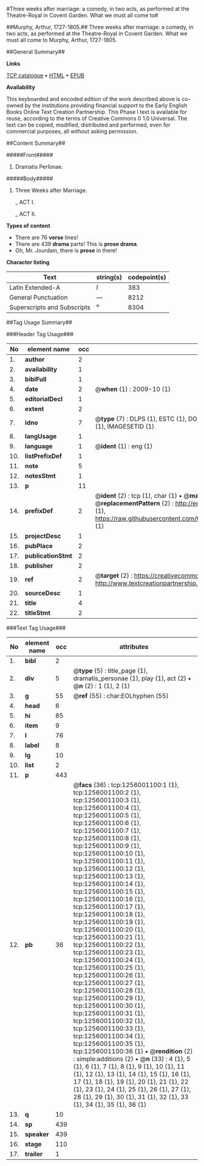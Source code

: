 #Three weeks after marriage: a comedy, in two acts, as performed at the Theatre-Royal in Covent Garden. What we must all come to#

##Murphy, Arthur, 1727-1805.##
Three weeks after marriage: a comedy, in two acts, as performed at the Theatre-Royal in Covent Garden.
What we must all come to
Murphy, Arthur, 1727-1805.

##General Summary##

**Links**

[TCP catalogue](http://www.ota.ox.ac.uk/tcp/)  • 
[HTML](http://tei.it.ox.ac.uk/tcp/Texts-HTML/free/004/004827535.html)  • 
[EPUB](http://tei.it.ox.ac.uk/tcp/Texts-EPUB/free/004/004827535.epub)

**Availability**

This keyboarded and encoded edition of the
	       work described above is co-owned by the institutions
	       providing financial support to the Early English Books
	       Online Text Creation Partnership. This Phase I text is
	       available for reuse, according to the terms of Creative
	       Commons 0 1.0 Universal. The text can be copied,
	       modified, distributed and performed, even for
	       commercial purposes, all without asking permission.


##Content Summary##

#####Front#####

1. Dramatis Perſonae.

#####Body#####

1. Three Weeks after Marriage.

    _ ACT I.

    _ ACT II.

**Types of content**

  * There are 76 **verse** lines!
  * There are 439 **drama** parts! This is **prose drama**.
  * Oh, Mr. Jourdain, there is **prose** in there!

**Character listing**


|Text|string(s)|codepoint(s)|
|---|---|---|
|Latin Extended-A|ſ|383|
|General Punctuation|—|8212|
|Superscripts             and Subscripts|⁰|8304|

##Tag Usage Summary##

###Header Tag Usage###

|No|element name|occ|attributes|
|---|---|---|---|
|1.|__author__|2||
|2.|__availability__|1||
|3.|__biblFull__|1||
|4.|__date__|2| @__when__ (1) : 2009-10 (1)|
|5.|__editorialDecl__|1||
|6.|__extent__|2||
|7.|__idno__|7| @__type__ (7) : DLPS (1), ESTC (1), DOCNO (1), TCP (1), GALEDOCNO (1), CONTENTSET (1), IMAGESETID (1)|
|8.|__langUsage__|1||
|9.|__language__|1| @__ident__ (1) : eng (1)|
|10.|__listPrefixDef__|1||
|11.|__note__|5||
|12.|__notesStmt__|1||
|13.|__p__|11||
|14.|__prefixDef__|2| @__ident__ (2) : tcp (1), char (1)  •  @__matchPattern__ (2) : ([0-9\-]+):([0-9IVX]+) (1), (.+) (1)  •  @__replacementPattern__ (2) : http://eebo.chadwyck.com/downloadtiff?vid=$1&page=$2 (1), https://raw.githubusercontent.com/textcreationpartnership/Texts/master/tcpchars.xml#$1 (1)|
|15.|__projectDesc__|1||
|16.|__pubPlace__|2||
|17.|__publicationStmt__|2||
|18.|__publisher__|2||
|19.|__ref__|2| @__target__ (2) : https://creativecommons.org/publicdomain/zero/1.0/ (1), http://www.textcreationpartnership.org/docs/. (1)|
|20.|__sourceDesc__|1||
|21.|__title__|4||
|22.|__titleStmt__|2||


###Text Tag Usage###

|No|element name|occ|attributes|
|---|---|---|---|
|1.|__bibl__|2||
|2.|__div__|5| @__type__ (5) : title_page (1), dramatis_personae (1), play (1), act (2)  •  @__n__ (2) : 1 (1), 2 (1)|
|3.|__g__|55| @__ref__ (55) : char:EOLhyphen (55)|
|4.|__head__|6||
|5.|__hi__|85||
|6.|__item__|9||
|7.|__l__|76||
|8.|__label__|8||
|9.|__lg__|10||
|10.|__list__|2||
|11.|__p__|443||
|12.|__pb__|36| @__facs__ (36) : tcp:1256001100:1 (1), tcp:1256001100:2 (1), tcp:1256001100:3 (1), tcp:1256001100:4 (1), tcp:1256001100:5 (1), tcp:1256001100:6 (1), tcp:1256001100:7 (1), tcp:1256001100:8 (1), tcp:1256001100:9 (1), tcp:1256001100:10 (1), tcp:1256001100:11 (1), tcp:1256001100:12 (1), tcp:1256001100:13 (1), tcp:1256001100:14 (1), tcp:1256001100:15 (1), tcp:1256001100:16 (1), tcp:1256001100:17 (1), tcp:1256001100:18 (1), tcp:1256001100:19 (1), tcp:1256001100:20 (1), tcp:1256001100:21 (1), tcp:1256001100:22 (1), tcp:1256001100:23 (1), tcp:1256001100:24 (1), tcp:1256001100:25 (1), tcp:1256001100:26 (1), tcp:1256001100:27 (1), tcp:1256001100:28 (1), tcp:1256001100:29 (1), tcp:1256001100:30 (1), tcp:1256001100:31 (1), tcp:1256001100:32 (1), tcp:1256001100:33 (1), tcp:1256001100:34 (1), tcp:1256001100:35 (1), tcp:1256001100:36 (1)  •  @__rendition__ (2) : simple:additions (2)  •  @__n__ (33) : 4 (1), 5 (1), 6 (1), 7 (1), 8 (1), 9 (1), 10 (1), 11 (1), 12 (1), 13 (1), 14 (1), 15 (1), 16 (1), 17 (1), 18 (1), 19 (1), 20 (1), 21 (1), 22 (1), 23 (1), 24 (1), 25 (1), 26 (1), 27 (1), 28 (1), 29 (1), 30 (1), 31 (1), 32 (1), 33 (1), 34 (1), 35 (1), 36 (1)|
|13.|__q__|10||
|14.|__sp__|439||
|15.|__speaker__|439||
|16.|__stage__|110||
|17.|__trailer__|1||
